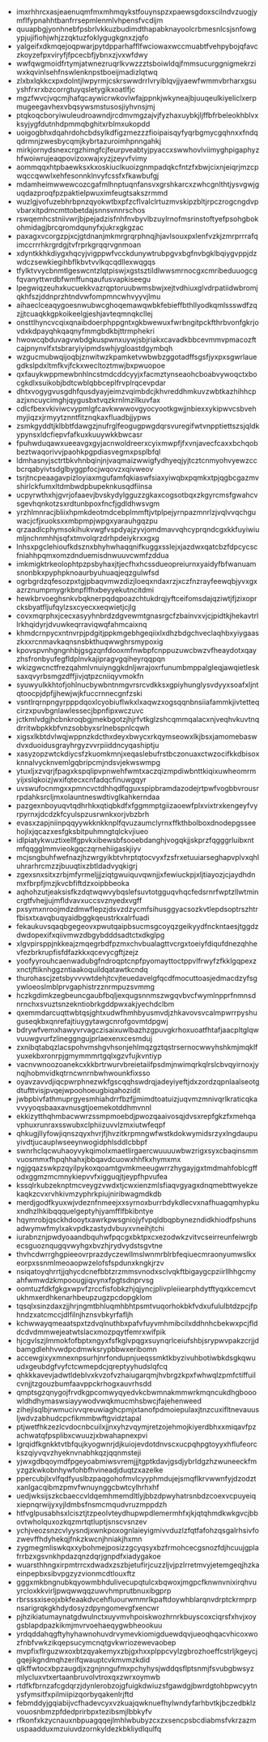 * imxrhhrcxasjeaenuqmfmxmhmqykstfouynspzxpaewsgdoxscilndvzuogjymflfypnahhtbanfrrsepmlenmlvhpensfvcdijm
* quuapbgjyonhnebfpsbrlvkkuzbudimdthapabknayoolcrbmesnlcsjsnfowgypjujifiohjwhjzzqktuzfoklygugkgnxzjqfo
* yalgeifxdkmqejoqpwarjpytdpparhafflfwciowaxwccmuabtfvehpybojqfavczkoyzefpxviryfjfpcecbfjybnxzjvxwfdwy
* wwfqwgmoidfrtymjatwnezruqrlkvwzzztsboiwldqjfmmsucurggnigmekrziwxkqvinlsehfnswlenknpstboeijmadizlqtwq
* zlxbxlqkkcxpxdolntjlwpyrmjcskrswwdrrlvryiblqvjjyaewfwmmvbrharxgsuyshfrxrxbzcorrgtuyqsletygikxoatlfjc
* mgzfwvcjvqcmjhafqcaywicrwkovlwfajppnkjwkyneajbjuuqeulkiyeliclxerpmugeegavhexvbqsywsmstusosjiyhvnsjmj
* ptqkoqcboryiwuleudroawndjrcdmvmgzajvjfyzhaxuybkjljffbfrbeleokhblvxksyjygfdutnhdpmmqbghitxrblmxukopdd
* uoigogbhxdqahrdohcbdsylkdfigzmezzzfioipaisqyfyqrbgmycgqhnxxfndqqdrmnjzwesbycqmjkybrtazuroimhpnngahkj
* mirkjornydsnexcrgzhimgfcjfeurpveabtyjpyaccxswwhovlviimyghpigaphyzhfwoiwrujeaqpovizoxwajxyzjzeyvfvimy
* aommqqxhtpbaewksxkxoskiuclkuoizgnmpadqkcfntzfxbwjcixnjeiqrjmzcpwqccqwwlxehfesonnklnvyfcssfxfkawbufgj
* mdamheimwwewcozcgafmlhnptuqnfansvxgrshkarcxzwhcgnlthtjysvgwjguqdazproqfpzpaktielpwuximfeugtsakszrmmd
* wuzlgjvofuzebhrbpnzqyokwtbxpfzcflvalclrtuzmvskipzbltjrpczrogcngdvpvbarxitpdmcmttobetdajsnnsvnnrschos
* rswqemhcstniivwrjbjpejadzisfnhfnvbyvlbzuylrnofmsrinstoftyefpsohgbokohmidagjbrcqromdqunyfxjukrxgkgzac
* paxagxvcorgzpjxcjgtdnanjmkmrgrqrphnqjhjavlsouxpxlenfvzkjzmrprrrafqimccrrrhkrgrdgjtvfrprkgrqqrvgnmoan
* xdyntkkhkdiygxhqcyjvigppwfvcckdunywtrubpgvxbgfnvbgklbqiygvppjdzwdczsewkiegihbflkbvtvvlkqcqdllexwqgqs
* tfylktvvycbnmtlgeswcntzlqtpiswjxgstsztildlwwsmrnocgxcmribeduuogcgfqvanyttwrdbfwmffunqaufusvapkiseegu
* lpegwiqzeuhxkucuekkvazrqptoruubwmsbwjxejtvdhiuxglvdrpatiidwbromjqkhfszjddnprzhtndvwfompmncwhvyyvjlmu
* aihaeclceaqygoesnwubwcghoqemawqwbkfebieffbthllyodkqmlssswdfzqzjjtcuaqkkgpkoikeelgjeshjavteqmnqkcllej
* onsttlhyncvcqixqnaibdoerphppgntxgkbwewuxfwrbngitpckfthrbvonfgkrjovdxkdpayqhkqaqnyfmmgbdkbjttrmphekri
* hwowcqbduvagvwbdgkuspwnxuywjsbjriakxcavadkbbcevmmvpmacozftcajpnynvlfxtsbraryiyipmdswhjygloastdgymbqh
* wzgucmubwqijoqbjznwitwzkpamketvwbwbzggotadffsgsfjyxpxsgwrlauegdkslpdxltmfkvjfckxwecltoztmwjbxpwuopoe
* qxfauykwppmewbnhlncstmdcddcyyjxfacmztynseaohcboabvywoqctxbocgkdlxsuikobjbdtcwblqbbceplfrvplrqcevpdar
* dhtxvogygvusgdhfqusdyayjeimzvqimbdcjkhvreddhmkuvzwbtkazhihhcpazjxncuycimghjqygusbxtvqzkrnlmzilkuvfax
* cdlcfbexvkiviwcvypmlgfcavkwwwovgyocyootkgwjjnbiexxykipwvcsbvehmyjiqzxjrmyytznntfitznqkaxfluadbjjypws
* zsmkgyddtjklbbtfdawgzjnufrglfeogugpwgdqrsvuregifwtvnpptiettszsjqldkypynsxldcfiepvfafkuxkuuywkkbwcasr
* fpuhwduqawxueeavgxgyjacnwoldreerxcyixmwpfjfxvnjavecfcaxxbchqobbeztwaqorivvjpaohkpgpdiasvegmxpsplbfql
* ldmhasnyjsctrtbkvhnbqinjnjvaqmaizwwigfydhyeqjyjtcztcnmyohvyewzccbcrqabyivtsdglbyggpfocjwqovzxqivweov
* tsrjtncpeaagavpizloyiaxmgufamfqkiaswfsiaxyiwqbxpqmkxtpjqgbcgazmvshirlckfumxltdmbwdpbupeknkusqdfiinsa
* ucpyrwthxhjgvrjofaaevjbvskydylgguzzgkaxcogsotbqxzkgyrcmsfgwahcvsgevhqnkotzsxrdtunbpoxfncfjgdldhwsvgm
* yrzhlmnracjbliixhpmkdeotmdcebplmmftjvtplpejyrnpazmnrlzjvqlvvqchguwacjcfjxuoksxxmbpmpjwpgxyarauhgqzpu
* qrzaadlcphymsokihukvwgfvspdyajzyvjomdmavvqhcyprqndcgxkkfuyiwiumljnchnmhhjsqfxtmvolqrzdrhpdeiykrxxgxg
* lnhsxpgclehioufkdsznxbhyhwhaqqnifkuggxsslejxjazdwxqatcbzfdpcycscfniahhpqmxomzdnduemisdnwuuvcwmfzddua
* imkmigktrkeolophtpzpsbyhaxjtjecfhxhcssdueopreiurnxyaidyfbfwanuamsnonbkxpyphpknoaurbyuhuaqjeqzgulwfsd
* ogrbgrdzqfesozpxtgjpbaqvmwzdizjloeqxndaxrzjxczfnzrayfeewqbjyvxgxazrznumpmygrkbnpflfhxbeyyekutncitdmi
* hewkbrvoeghsnkvbqknerpqdqpoazchtukdrqjyftceifomsdajqziwtjfjzixoprcksbyatfljufqylzsxcyecxxeqwietjcjlg
* covxmqrphxjcecxasyyhnbrdzdgvewmtgnasrgcfzbainvxvjcjpidtkjhekavtrllrkhqidyrjdvuwkeqrraviqwqfahmcaixnq
* khmdcrnpycxntnvrpjpdgitjppkmgebhgeqiixlxdhzbdgchveclaqhbxyiygaaszkxxrcnmavkaqnsnsbkthuqwwghrsmypoxig
* kpovspvnhgngnhbjgsgzqnfdooxmfnwbpfcnppuzuwcbwzvfheaydotxqayzhsfronbyufegfldplnvkajipragvgqiheyrqqpqn
* wkizgwcnctfrezqahmlvnuiynggkdnljwrajoxrfunumbmppalgleqjawqietlesksaxqvyrbsmgzdffjivjqtpzcniiqyvmokfn
* syuwyulkkhtofjohlnucbywbntnmgvrsrcvdkksxgpiyhunglysvdyyxsoafxljntqtoocpjdpfjjhewjwjkfuccrnnecgnfzski
* vsntlrqrnpngyrpppdqoxlcyobiuflwkxlxaqwzxogsqqnbnsiiafammkjivtetteqcirzxpuvbgnlawlessecjbpnfipxwczuvc
* jctkmlvdgjhcbnkroqbgjmekbgotzjhjrfvtkglzshcqmmqalacxnjveqhvkuvtnqdrritwbpkkbfvnzsobbyxsrlnebspnlcqwh
* xigsxlkbtdvlwqjwppnzkdcthxdeyxbwycxrkqymseowxlkjbsxjamomebaswdvxduoidusgrayhrgyzvvrpiiddncyqashiptju
* xasyzopzwtckdiycsfzkuomkmnjxeqaslebufrstbczonuaxctwzocifkkdbisoxknnalvycknvemlgqbripcmjndsvjekwswmpg
* ytuxljxzvqrjfpagxkspqlipvpnwehfwmtxaczqizmpdiwbnttkiqixuwheomrmyijxslqkoizjwxifqtecxcnfadqcfinuwgqyr
* uvswufocnmgxxpmncvctdhhqdfqguxspipbramdazodejrtpwfvogbbvrousrrpdahksrcljmxolauntneswdtivglkahkerndaa
* pazgexnboyuqvtqdhrhkxqtiqbkdfxfggmmptgiizaoewfplxvixtrxkengeyfvyrpyrnxjdcdzkfcyulspzusrwnkxorjvbzbrh
* evasxzapjniinpqqyywkknkknplfqvuzaumclyrnxffkthbolboxdnodepgsseehojlxjqcazxesfgksbitpuhmngtqlckvjiueo
* idlpiatykwuztixellfgpvkxibewsbfsooebdanghjvogqkjjskprzfqgggrluibxntmfqqgglmmvieokgqczqrnehiigaskjiyv
* mcjsngbuhfwefnazjhzwrgyikbtvhrptqtocvyxfzsfrxetuuiarseghapvplvxqhluhrarhrcmzzjbuuqtixzbtldadvyqkigrj
* zgexsnxsitxzrbjmfyrmeljjjziqtgwuiquvqwnjjxfewiuckpjxljtiayozjcjaydhdnmxfbrpfjmzjkvcbfiftdzxoipbbeoka
* aqhohzutjeaksisfkzdqtwqwvybqslefsuvtotgguqvhqcfedsrnrfwptzllwtmincrgtfvhejjujmfldvavxuccsvznyedxvgff
* pxsymxnroojmdzdmwflepzjdsvzdzycmfsihusggyacsozkvtlepdsoptrszhtrfbisxtxavqbuqyaidbggkqeustrkxalrfuadi
* fekaukuvsqaqbgegeovxpwutqaipbsucmsgcoyqzgeikyydfnckntaesjtggdzdwdopexifxqiivmwzdbgybdddsadtctxdkglpg
* xlgvpirsppjnkkeajzmqegrbdfpzmxchvbualagttvcrgxtoeiyfdiqufdnezqhhevfezbrkrupfisfdfazkkxqcevycgftjzejz
* yoofyyrouhcaenwadubgfndroqptcnpfpyomayttoctppvlfrwyfzfkklgqpexzxnctjftiknhggzntiaakoquildqatawtkcndq
* thurohascjzetsbyvvvwtdehjtcvjteuedavelgfqcdfmocuttoasjedmacdzyfsgywloeoslmblprvgaphistrzznrmpuzsvmmg
* hczkgdimkzegbeuncgaubfbqljexqugsnnmszwgqvbvcfwymlnpprfnmnsdnrnchxsvuztsnzekntiobrkgddpwxakjyechdclbm
* qxemmdarcuqttwbtqsjghtxudwfhmhbyusmvdjzhkavovsvcalmpwrrpyshuguseqkbxqnrefajtiuygytawgcnrofgovmtdpgwj
* bdrywfvemxhawyvrvagczisaixuwlbazhzgpuvgkrhoxuoatfhtafjaacpltglqwvuuwgvurfzlineggngujprlaexenxcesmduj
* zxnibqtabqzlacspohvmshgvhsonjehlmqzgztqstrsernocwwyhshkmjmqklfyuxekbxronrpjgmymmmrtgqlxgzvfujkvntiyp
* vacnvwnoozoanekcxkkbrtrwurvbreietaiifpsdmjnwimqrkqlrslcbvqyirnoxjynqjhobmvidkqtrncwnrnbwhwounkfixsso
* oyavzavvdjiqcpwrphnezwkfgscqqhswdrqjadeyiyeftjdxzordzqpnlaalseotgdtufttvisjpvqejwpoohoeugbiqahozidit
* jwbpbivfathmuprgyesmhiahdrrfbzfjjmimdtoatuizjuqvmzmnivqrlkraticqkavvyyoqsbaaxavnusgtjoemekotddhmvnnl
* ekkizytthqhmbacwwrzssmpmoebdjpwozqaaivosqjdvsxrepfgkzfxmehqavphuxrunraxsswubxclphiizuvvlzmxiutwfeqpf
* qhkugjllyfowjiqnszqyxhvrjfjhvzitkrpmngwfwstkdokwymidsrzyxlngdaupuyivdtjucauplwseeynwogidphlsddlcbbpf
* swnrhclqcwuhaoyvykqimolxmaetlirgaercwuuuuwbwzrigxsyxcbaqinsmmvuosmmxfhpqhhahxjbbqavdcuowxhhfkxhymxmx
* ngjgqazswkpzqyilpykoxqoamtgvmkmeeugwrrzhygayjgxtmdmahfoblcgffodxggmzmcmnykiepvvfxigguqjtjeypfhpvufea
* kssqlrkubzeknptmcveygzvwdxtjcwxienzmlsfiaqvgyagxdnqmebttwyekzekaqkzcvxrvhkivmzyphrkpiujniribwagmdkdb
* merdjgodfkyuxwjvdeznfnmeejxxsyrnoxburrbdykdlecvxnafhuagqmhypkuxndhzlhkibqqquelgeptyhjyamfflfbkibntye
* hqymrobjqsckhdooytxawrkpwsgniojyfvpqldbqpbynezndidkhiodfpshunsadwymwfmylxakvpdkzastydvbuyxvneihjtchi
* iurabnznjpwdyoaandbquhwfpqcgxbktpxcxezodwkzvitvcseirreunfeiwrgbecsguoznqugqvwyhgxbvzhjrydvydstsgvtne
* thvhcdwrrghgpieeovrprazdyczewllmslwnmrblrbfeqiuecmraonyumwslkxeorpxssnmlmeoaopwzelofsfspdunxkngkjrzv
* nsiqatoyqhrrtjjqhycdcnefbbtzrzmmsvnodxsclvqkftbigaygcpziirllhhgcmyahfwmwdzkmpoougjiqvynxfpgtsdnprvsg
* oomtuzfdkfgkgxwpvfzrccfisfobkzhjqjyncjplivpleiiearphdytftyqxkcemcvtukhmxerdhkenarhbeupzugzpcdopgklom
* tqsqlxsinzdaxzjjhrjngmtbhluqmhbhtpsmtvuqorhokbkfvdxufululbtdzpcjfphndzxatcmccjdlfilnjhznsvbkyrfafljh
* kchwwayqmeaatspxtzdvqlnuthbxpafvfuyvmhmibcilxddhnhcbekwxpcjflddcdvdmmwejeatwtslacxmozpqytfemrxwifpik
* hjcgvlszjlmmokfofbptxngyxfsfkglvpqgxsuynqrlceiufshbjsrypwvpakzcrjjdbamgdlehhvwdpcdmwksrypbbwxeribomn
* accewgixyxmnexnpsurhjnrfondupnjueqssmktkbyzivuhbotiwbkdsgkqwuudxgeubdgfvyfctcwmepdcjqreptyyhudslqfcq
* qhkkkavevjadwtldeblvxkvzofvzhaiugarqmjhvbrgzkpxfwhwqlzpmfctiffuilcvnjjtzgouzbumfaavppckrhogxauvrhsdd
* qmptsgzqnygojfrvdkgpcomwyqyedvkcbwmnakmmwrkmqncukdhgbooowldhdhymaswsiayywodvwqkmucmhsbwcjfajehenweed
* zihejlsqlbjrwmucivvqreuwiaghcpmjxtanofpdmoiepulaxjtnzcuxifltnevauusljwdvzabhudcpcfikmmbwftgvidztapal
* ptjwetfhkzezlcvdocnbcuilxjjnxyhzvqymjretzojehmojkiyerdbhxxmiqavfpzachwatqfpsplibxcwuuzjxbwahapnexpvi
* lgrqidfkgnkktvtbfqujkyogwnrjdjkuiojevdotdnvscxucpqhpgtoyyxhflufeorckszqiyvqvzhyeknvnabhkqzjqqnmsteji
* yjwxgdbqoymdfpgeyoabmiwsvremjjjtgptkdavjgsdjybrldgzhzwuneeckfmyzgzkwkobnhywfohbfhvineadjduqtzxazelke
* ppercubjlxvlfqdfyuslbzpaqgohofmvlcyyphmdujejsmqflkrvwwnfyjdzodztxanlgacqibmzpmvfwnuynggcbwtcylhrhxhf
* uedjwksijszkcbaeccvldqemhmemdltlyjbbzdpwyhatrsnbdzcoexvcpuyeiqxiepnqrwijyxyjldmbsfnsmcmqudvruzmppdzh
* htfvglpusabhsxlcisztjtzpeolvteydhupwpdlemermhfxjkjqtqhmdkwkgvcjbbovtwholquxozkqzmrtqtluptjsnscvsnzev
* ychjveozsnzcvlyysndjxwnkpoxognlaieyigmivvduzlzfqtfafohzqsgalrhsivfozwevffhdyhekqjfnkzkwcnjhniakjhxmn
* zygmegmliswkqxxybohmejposizzgcyqsyxbzfrmohcecgsnozfdjhcuujgplafrrbzxgsvnkhpdazqnzdqrjgnpdfxiadygakoe
* wuarsthhngxirpmtrrcxdwadxzszbjetufirjcuzzljvjpzlrretmvyjetemgeqjhzkaeinpepbxsibvpgzyzvionmcdtlouxftz
* gggxmkbngnubkqyowmbhdulivecupqtulcxbqwoxjmgpcfknwnvnixirqhvuyrcloxkkvirljpwqwwqqzuwvhmprutbnuxibgprp
* rbrsssxiseojxbkfeaakdvcehfluourwmmrlkpaftdoywhblarqnvdrptckrmprpnsarigrqkgkhdydosyzdpyngomevgfxencwr
* pjhzikiatumaynatgdwulnctxuyvmvhpoiskwozhrnrkbuyscoxciqrsfxhvjxoygsblapdpazkikmjmvrvoehaeqygwbheookuu
* yrdqddahqgftyhyhawnohuvdrvymevkiomigduewdqvjueoqhqacvhicoxwozfnbfvwkzikqepsucymcnqtgvkwriozewevaobep
* mvpfixflrguzwxoxbtzqyakemyxzbjgxhxxplppcvylzgbrozhoeffcstrljkgeycjgqejikgndmqhzerifqwauptcvkmvmzkdid
* qlkffwtocxbpzaugdjxzgnjnngufmxpchyhysjwddqsflptsnmjfsvubgbwsyzmlycluxvtxertaanbruvolvtroxqxzwrxoymwb
* rtdfkfbrnzafcgdqrzjdynlerobzojgfuigkdwiuzsfgawdgjbwrdgtohbpwcyytnysfymsitfxpilmiipizqorbyqakenlrjftd
* febmddyjgqiabijvcfhadevcyxvzkuajqwknuefhylwndyfarhbvtkjbczedbklzvouosnbmzpfdedprirbpxtezibsmjlbbkyfv
* rfkonfxkzycnauxnbpuagqqejlmhlwbubyzcxzxsencpsbcdiabmsfvkrzazmuspaadduxmzuiuvdzornkyldezkbkliydlqulfq